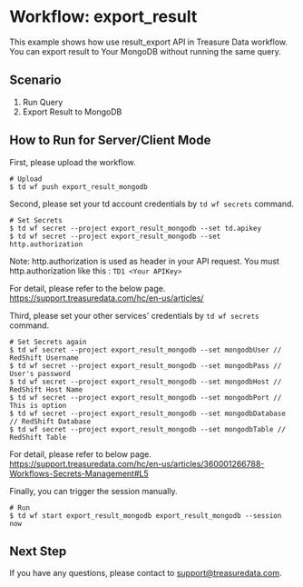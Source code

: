 # Workflow: export_result
This example shows how use result_export API in Treasure Data workflow. 
You can export result to Your MongoDB without running the same query.

## Scenario

1. Run Query
2. Export Result to MongoDB

## How to Run for Server/Client Mode
First, please upload the workflow.
```
# Upload
$ td wf push export_result_mongodb
```

Second, please set your td account credentials by ```td wf secrets``` command.
```
# Set Secrets
$ td wf secret --project export_result_mongodb --set td.apikey
$ td wf secret --project export_result_mongodb --set http.authorization
```

Note: http.authorization is used as header in your API request. 
You must http.authorization like this : ```TD1 <Your APIKey>```

For detail, please refer to the below page.
https://support.treasuredata.com/hc/en-us/articles/


Third, please set your other services' credentials by ```td wf secrets``` command.
```
# Set Secrets again
$ td wf secret --project export_result_mongodb --set mongodbUser // RedShift Username
$ td wf secret --project export_result_mongodb --set mongodbPass // User's password
$ td wf secret --project export_result_mongodb --set mongodbHost // RedShift Host Name
$ td wf secret --project export_result_mongodb --set mongodbPort // This is option
$ td wf secret --project export_result_mongodb --set mongodbDatabase // RedShift Database
$ td wf secret --project export_result_mongodb --set mongodbTable // RedShift Table
```

For detail, please refer to below page.
https://support.treasuredata.com/hc/en-us/articles/360001266788-Workflows-Secrets-Management#L5

Finally, you can trigger the session manually.

```
# Run
$ td wf start export_result_mongodb export_result_mongodb --session now
```

## Next Step
If you have any questions, please contact to support@treasuredata.com.
